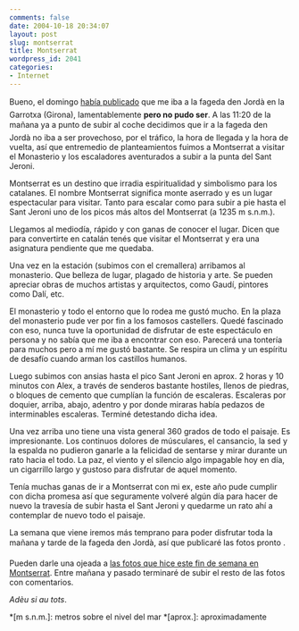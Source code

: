 ```yaml
---
comments: false
date: 2004-10-18 20:34:07
layout: post
slug: montserrat
title: Montserrat
wordpress_id: 2041
categories:
- Internet
---
```


Bueno, el domingo [había publicado](/archivos/categorias/personal/la_fageda_den_jorda.php) que me iba a la fageda den Jordà en la Garrotxa (Girona), lamentablemente **pero no pudo ser**. A las 11:20 de la mañana ya a punto de subir al coche decidimos que ir a la fageda den Jordà no iba a ser provechoso, por el tráfico, la hora de llegada y la hora de vuelta, así que entremedio de planteamientos fuimos a Montserrat a visitar el Monasterio y los escaladores aventurados a subir a la punta del Sant Jeroni.





Montserrat es un destino que irradia espiritualidad y simbolismo para los catalanes. El nombre Montserrat significa monte aserrado y es un lugar espectacular para visitar. Tanto para escalar como para subir a pie hasta el Sant Jeroni uno de los picos más altos del Montserrat (a 1235 m s.n.m.).





Llegamos al mediodía, rápido y con ganas de conocer el lugar. Dicen que para convertirte en catalán tenés que visitar el Montserrat y era una asignatura pendiente que me quedaba.





Una vez en la estación (subimos con el cremallera) arribamos al monasterio. Que belleza de lugar, plagado de historia y arte. Se pueden apreciar obras de muchos artistas y arquitectos, como Gaudí, pintores como Dalí, etc.





El monasterio y todo el entorno que lo rodea me gustó mucho. En la plaza del monasterio pude ver por fin a los famosos castellers. Quedé fascinado con eso, nunca tuve la oportunidad de disfrutar de este espectáculo en persona y no sabía que me iba a encontrar con eso. Parecerá una tontería para muchos pero a mí me gustó bastante. Se respira un clima y un espíritu de desafío cuando arman los castillos humanos.





Luego subimos con ansias hasta el pico Sant Jeroni en aprox. 2 horas y 10 minutos con Alex, a través de senderos bastante hostiles, llenos de piedras, o bloques de cemento que cumplían la función de escaleras. Escaleras por doquier, arriba, abajo, adentro y por donde miraras había pedazos de interminables escaleras. Terminé detestando dicha idea.





Una vez arriba uno tiene una vista general 360 grados de todo el paisaje. Es impresionante. Los continuos dolores de músculares, el cansancio, la sed y la espalda no pudieron ganarle a la felicidad de sentarse y mirar durante un rato hacia el todo. La paz, el viento y el silencio algo impagable hoy en día, un cigarrillo largo y gustoso para disfrutar de aquel momento.





Tenía muchas ganas de ir a Montserrat con mi ex, este año pude cumplir con dicha promesa así que seguramente volveré algún día para hacer de nuevo la travesía de subir hasta el Sant Jeroni y quedarme un rato ahí a contemplar de nuevo todo el paisaje.





La semana que viene iremos más temprano para poder disfrutar toda la mañana y tarde de la fageda den Jordà, así que publicaré las fotos pronto .





Pueden darle una ojeada a [las fotos que hice este fin de semana en Montserrat](http://www.minid.net/photoblog/album/montserrat/index.php). Entre mañana y pasado terminaré de subir el resto de las fotos con comentarios.





_Adèu si au tots_.




 
  *[m s.n.m.]: metros sobre el nivel del mar
  *[aprox.]: aproximadamente
